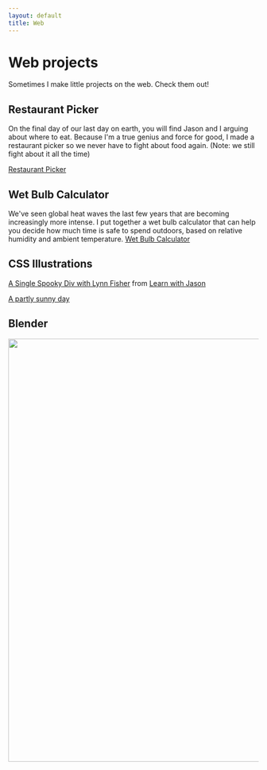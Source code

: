 ```yaml
---
layout: default
title: Web
---
```

# Web projects
Sometimes I make little projects on the web. Check them out!

## Restaurant Picker
On the final day of our last day on earth, you will find Jason and I arguing about where to eat. Because I'm a true genius and force for good, I made a restaurant picker so we never have to fight about food again. (Note: we still fight about it all the time)

[Restaurant Picker](https://lucky-nougat-db4b7c.netlify.app/)

## Wet Bulb Calculator 
We've seen global heat waves the last few years that are becoming increasingly more intense. I put together a wet bulb calculator that can help you decide how much time is safe to spend outdoors, based on relative humidity and ambient temperature.
[Wet Bulb Calculator](https://codepen.io/marisamorby/pen/qBmERPZ)

## CSS Illustrations
[A Single Spooky Div with Lynn Fisher](https://codepen.io/marisamorby/pen/YzWaqbx) from [Learn with Jason](https://www.youtube.com/watch?v=dlKIOCRnvyc)

[A partly sunny day](https://codepen.io/marisamorby/pen/vYELYNX)

## Blender
<img src="/images/donut.mp4" width="721" height="850"/>
